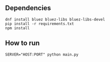 ## Dependencies

```
dnf install bluez bluez-libs bluez-libs-devel
pip install -r requirements.txt
npm install
```

## How to run

```
SERVER="HOST:PORT" python main.py
```
